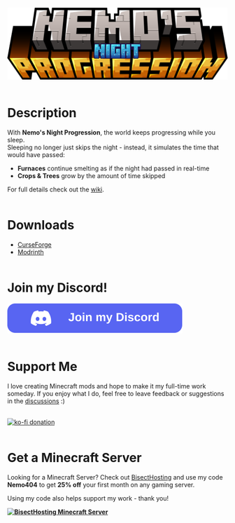 ![Nemo's Night Progression](https://github.com/NemoNotFound/NemoNotFound/blob/master/resources/minecraft_projects/titles/png/nemos_night_progression.png?raw=true)
<br><br>

# Description

With **Nemo's Night Progression**, the world keeps progressing while you sleep.    
Sleeping no longer just skips the night - instead, it simulates the time that would have passed:

- **Furnaces** continue smelting as if the night had passed in real-time
- **Crops & Trees** grow by the amount of time skipped

For full details check out the [wiki](https://github.com/NemoNotFound/NemosNightProgression/wiki).
<br><br>

# Downloads

- [CurseForge](https://curseforge.com/minecraft/mc-mods/nemos-night-progression)
- [Modrinth](https://modrinth.com/mod/nemos-night-progression)
<br><br>

# Join my Discord!

[![Join my Discord](https://github.com/NemoNotFound/NemoNotFound/blob/master/resources/svg/join_discord_button.svg?raw=true)](https://discord.com/invite/yxs9dga)
<br><br>

# Support Me

I love creating Minecraft mods and hope to make it my full-time work someday.
If you enjoy what I do, feel free to leave feedback or suggestions in the [discussions](https://github.com/NemoNotFound/NemosNightProgression/discussions/) :)
<br><br>

[![ko-fi donation](https://ko-fi.com/img/githubbutton_sm.svg)](https://ko-fi.com/nemonotfound)
<br><br>

# Get a Minecraft Server

Looking for a Minecraft Server? 
Check out [BisectHosting](https://bisecthosting.com/Nemo404) and use my code **Nemo404** to get **25% off** your first month on any gaming server.  

Using my code also helps support my work - thank you!

[**![BisectHosting Minecraft Server](https://www.bisecthosting.com/partners/custom-banners/e6d95b5e-b7fb-47eb-ad78-4dc6071a6171.png)**](https://bisecthosting.com/Nemo404)